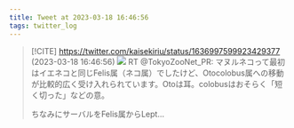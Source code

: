 ```yaml
---
title: Tweet at 2023-03-18 16:46:56
tags: twitter_log
---
```


> [!CITE] https://twitter.com/kaisekiriu/status/1636997599923429377 (2023-03-18 16:46:56)
> ![](https://twitter.com/kaisekiriu/status/1636997599923429377)
> RT @TokyoZooNet_PR: マヌルネコって最初はイエネコと同じFelis属（ネコ属）でしたけど、Otocolobus属への移動が比較的広く受け入れられています。Otoは耳。colobusはおそらく「短く切った」などの意。
> 
> ちなみにサーバルをFelis属からLept…
